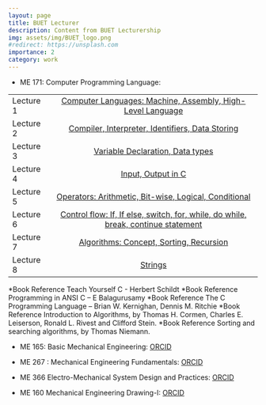 ```yaml
---
layout: page
title: BUET Lecturer
description: Content from BUET Lecturership
img: assets/img/BUET_logo.png
#redirect: https://unsplash.com
importance: 2
category: work
---
```


* ME 171: Computer Programming Language: 


|  |  |
| :----------- | :------------: | 
| Lecture 1       |  <a href="https://drive.google.com/file/d/1CdP3-2dQSmX-dicm53V4QrJZ864FcJwo/view">Computer Languages: Machine, Assembly, High-Level Language</a>       | 
| Lecture 2       | <a href="https://drive.google.com/file/d/1cnGDVWpnmH15Hx0E67ywX5GvfrIyTgMJ/view">Compiler, Interpreter, Identifiers, Data Storing</a>       | 
| Lecture 3       | 	<a href="https://drive.google.com/file/d/1CqxIQhslIfy4mgr4xum8EjVYVUlbqYnL/view">Variable Declaration, Data types</a>       | 
| Lecture 4       | 	<a href="https://drive.google.com/file/d/1i-vrtXnFGLzq9cTZtaS8eueik_R5qdVE/view">Input, Output in C</a>       | 
| Lecture 5       | 	<a href="https://drive.google.com/file/d/1Yart5D4giGI3HnHFCrm61V89vJoSb34X/view">Operators: Arithmetic, Bit-wise, Logical, Conditional</a>       | 
| Lecture 6       | 		<a href="https://drive.google.com/file/d/1t1a__HPTMHnoffO98BMscNtIszxIOr9j/view">Control flow: If, If else, switch, for, while, do while, break, continue statement</a>       | 
| Lecture 7       | 	<a href="https://drive.google.com/file/d/1tHH_05MNx9IgC3Fk4hjFBgkq2Rki_a7D/view">Algorithms: Concept, Sorting, Recursion</a>       | 
| Lecture 8       | 	<a href="https://drive.google.com/file/d/168Mtn6BTcIA7H5mB4D3eNInnFWWkJUFk/view">Strings</a>       | 
*Book Reference	Teach Yourself C - Herbert Schildt
*Book Reference	Programming in ANSI C – E Balagurusamy
*Book Reference	The C Programming Language – Brian W. Kernighan, Dennis M. Ritchie
*Book Reference	Introduction to Algorithms, by Thomas H. Cormen, Charles E. Leiserson, Ronald L. Rivest and Clifford Stein.
*Book Reference	Sorting and searching algorithms, by Thomas Niemann.
<p></p>


* ME 165: Basic Mechanical Engineering: <a href="https://orcid.org/0000-0002-1735-7546">ORCID</a>

* ME 267 : Mechanical Engineering Fundamentals: <a href="https://orcid.org/0000-0002-1735-7546">ORCID</a>

* ME 366 Electro-Mechanical System Design and Practices: <a href="https://orcid.org/0000-0002-1735-7546">ORCID</a>

* ME 160 Mechanical Engineering Drawing-I: <a href="https://orcid.org/0000-0002-1735-7546">ORCID</a>


